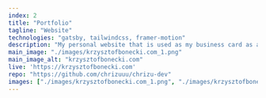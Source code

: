 ```yaml
---
index: 2
title: "Portfolio"
tagline: "Website"
technologies: "gatsby, tailwindcss, framer-motion"
description: "My personal website that is used as my business card as a developer. When creating this website, it was the first time I used Gatsby and Typescript (I fell in love with it) so it was an interesting experience for me."
main_image: "./images/krzysztofbonecki.com_1.png"
main_image_alt: "krzysztofbonecki.com"
live: 'https://krzysztofbonecki.com'
repo: "https://github.com/chrizuuu/chrizu-dev"
images: ["./images/krzysztofbonecki.com_1.png", "./images/krzysztofbonecki.com_2.png","./images/krzysztofbonecki.com_3.png"]
---
```


